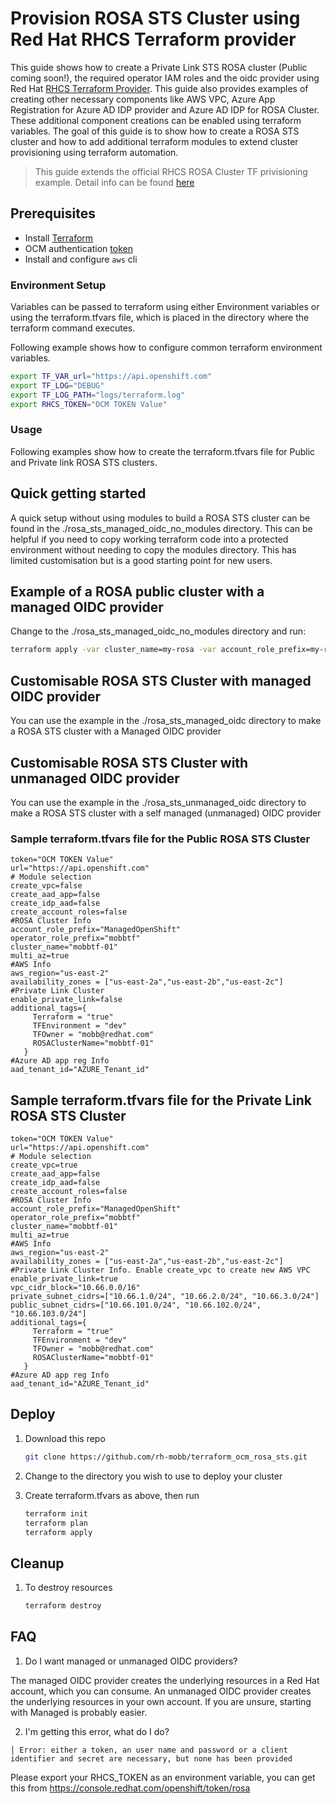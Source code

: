 # Provision ROSA STS Cluster using Red Hat RHCS Terraform provider

This guide shows how to create a Private Link STS ROSA cluster (Public coming soon!), the required operator IAM roles and the oidc provider using Red Hat [RHCS Terraform Provider](https://github.com/terraform-redhat/terraform-provider-rhcs). This guide also provides examples of creating other necessary components like AWS VPC, Azure App Registration for Azure AD IDP provider and Azure AD IDP for ROSA Cluster. These additional component creations can be enabled using terraform variables. The goal of this guide is to show how to create a ROSA STS cluster and how to add additional terraform modules to extend cluster provisioning using terraform automation. 

> This guide extends the official RHCS ROSA Cluster TF privisioning example. Detail info can be found [here](https://github.com/terraform-redhat/terraform-provider-rhcs/tree/main/examples/create_rosa_sts_cluster/classic_sts/cluster)

## Prerequisites

* Install [Terraform](https://www.terraform.io/downloads.html)
* OCM authentication [token](https://console.redhat.com/openshift/token)
* Install and configure `aws` cli

### Environment Setup

Variables can be passed to terraform using either Environment variables or using the terraform.tfvars file, which is placed in the directory where the terraform command executes. 

Following example shows how to configure common terraform environment variables.
   ```bash
   export TF_VAR_url="https://api.openshift.com"
   export TF_LOG="DEBUG"
   export TF_LOG_PATH="logs/terraform.log"
   export RHCS_TOKEN="OCM TOKEN Value"
   ```

### Usage
Following examples show how to create the terraform.tfvars file for Public and Private link ROSA STS clusters.

## Quick getting started

A quick setup without using modules to build a ROSA STS cluster can be found in the ./rosa_sts_managed_oidc_no_modules directory. This can be helpful if you need to copy working terraform code into a protected environment without needing to copy the modules directory. This has limited customisation but is a good starting point for new users.

## Example of a ROSA public cluster with a managed OIDC provider

Change to the ./rosa_sts_managed_oidc_no_modules directory and run:

```bash
terraform apply -var cluster_name=my-rosa -var account_role_prefix=my-rosa -var operator_role_prefix=my-rosa -var aws_region=eu-west-1 -var availability_zones='["eu-west-1a","eu-west-1b","eu-west-1c"]' -var multi_az=true -var create_vpc=true -var enable_private_link=false
```

## Customisable ROSA STS Cluster with managed OIDC provider

You can use the example in the ./rosa_sts_managed_oidc directory to make a ROSA STS cluster with a Managed OIDC provider

## Customisable ROSA STS Cluster with unmanaged OIDC provider

You can use the example in the ./rosa_sts_unmanaged_oidc directory to make a ROSA STS cluster with a self managed (unmanaged) OIDC provider

### Sample terraform.tfvars file for the Public ROSA STS Cluster
```
token="OCM TOKEN Value"
url="https://api.openshift.com"
# Module selection
create_vpc=false
create_aad_app=false
create_idp_aad=false
create_account_roles=false
#ROSA Cluster Info
account_role_prefix="ManagedOpenShift"
operator_role_prefix="mobbtf"
cluster_name="mobbtf-01"
multi_az=true
#AWS Info
aws_region="us-east-2"
availability_zones = ["us-east-2a","us-east-2b","us-east-2c"]
#Private Link Cluster
enable_private_link=false
additional_tags={
     Terraform = "true"
     TFEnvironment = "dev"
     TFOwner = "mobb@redhat.com"
     ROSAClusterName="mobbtf-01"
   }
#Azure AD app reg Info
aad_tenant_id="AZURE_Tenant_id"
```

## Sample terraform.tfvars file for the Private Link ROSA STS Cluster
```
token="OCM TOKEN Value"
url="https://api.openshift.com"
# Module selection
create_vpc=true
create_aad_app=false
create_idp_aad=false
create_account_roles=false
#ROSA Cluster Info
account_role_prefix="ManagedOpenShift"
operator_role_prefix="mobbtf"
cluster_name="mobbtf-01"
multi_az=true
#AWS Info
aws_region="us-east-2"
availability_zones = ["us-east-2a","us-east-2b","us-east-2c"]
#Private Link Cluster Info. Enable create_vpc to create new AWS VPC
enable_private_link=true
vpc_cidr_block="10.66.0.0/16"
private_subnet_cidrs=["10.66.1.0/24", "10.66.2.0/24", "10.66.3.0/24"]
public_subnet_cidrs=["10.66.101.0/24", "10.66.102.0/24", "10.66.103.0/24"]
additional_tags={
     Terraform = "true"
     TFEnvironment = "dev"
     TFOwner = "mobb@redhat.com"
     ROSAClusterName="mobbtf-01"
   }
#Azure AD app reg Info
aad_tenant_id="AZURE_Tenant_id"
```

## Deploy

1. Download this repo

    ```bash
    git clone https://github.com/rh-mobb/terraform_ocm_rosa_sts.git
    ```

1. Change to the directory you wish to use to deploy your cluster

1. Create terraform.tfvars as above, then run

    ```bash
    terraform init
    terraform plan
    terraform apply
    ```

## Cleanup

1. To destroy resources

    ```bash
    terraform destroy
    ```

## FAQ

1. Do I want managed or unmanaged OIDC providers?

The managed OIDC provider creates the underlying resources in a Red Hat account, which you can consume. An unmanaged OIDC provider creates the underlying resources in your own account. If you are unsure, starting with Managed is probably easier.

2. I'm getting this error, what do I do?

```
│ Error: either a token, an user name and password or a client identifier and secret are necessary, but none has been provided
```

Please export your RHCS_TOKEN as an environment variable, you can get this from https://console.redhat.com/openshift/token/rosa
